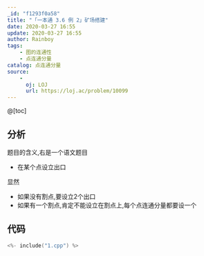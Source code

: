 ```yaml
---
_id: "f1293f0a58"
title: "「一本通 3.6 例 2」矿场搭建"
date: 2020-03-27 16:55
update: 2020-03-27 16:55
author: Rainboy
tags:
    - 图的连通性
    - 点连通分量
catalog: 点连通分量
source: 
    - 
      oj: LOJ
      url: https://loj.ac/problem/10099
---
```



@[toc]
## 分析




题目的含义,右是一个语文题目

 - 在某个点设立出口

显然
- 如果没有割点,要设立2个出口
- 如果有一个割点,肯定不能设立在割点上,每个点连通分量都要设一个



## 代码

```c
<%- include("1.cpp") %>
```
